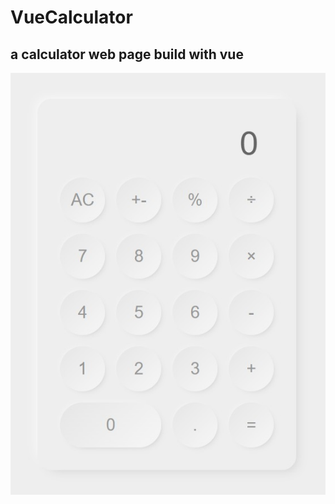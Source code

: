 # VueCalculator
## a calculator web page build with vue

![Image of Yaktocat](https://github.com/chloeeee72/VueCalculator/blob/master/vueCalculatorScreenshot.jpg)

